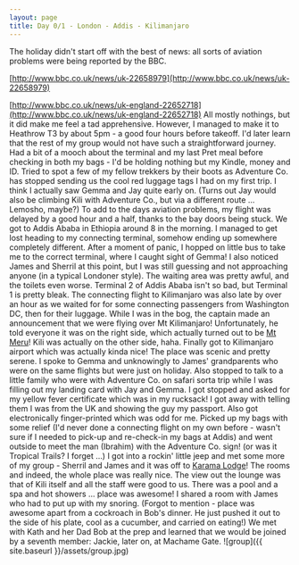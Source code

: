 ```yaml
---
layout: page
title: Day 0/1 - London - Addis - Kilimanjaro
---
```

The holiday didn't start off with the best of news: all sorts of aviation problems were being reported by the BBC.

[http://www.bbc.co.uk/news/uk-22658979](http://www.bbc.co.uk/news/uk-22658979)

[http://www.bbc.co.uk/news/uk-england-22652718](http://www.bbc.co.uk/news/uk-england-22652718)
All mostly nothings, but it did make me feel a tad apprehensive. However, I managed to make it to Heathrow T3 by about 5pm - a good four hours before takeoff. I'd later learn that the rest of my group would not have such a straightforward journey.
Had a bit of a mooch about the terminal and my last Pret meal before checking in both my bags - I'd be holding nothing but my Kindle, money and ID. Tried to spot a few of my fellow trekkers by their boots as Adventure Co. has stopped sending us the cool red luggage tags I had on my first trip. I think I actually saw Gemma and Jay quite early on.
(Turns out Jay would also be climbing Kili with Adventure Co., but via a different route ... Lemosho, maybe?)
To add to the days aviation problems, my flight was delayed by a good hour and a half, thanks to the bay doors being stuck.
We got to Addis Ababa in Ethiopia around 8 in the morning. I managed to get lost heading to my connecting terminal, somehow ending up somewhere completely different. After a moment of panic, I hopped on little bus to take me to the correct terminal, where I caught sight of Gemma! I also noticed James and Sherril at this point, but I was still guessing and not approaching anyone (in a typical Londoner style). The waiting area was pretty awful, and the toilets even worse. Terminal 2 of Addis Ababa isn't so bad, but Terminal 1 is pretty bleak.
The connecting flight to Kilimanjaro was also late by over an hour as we waited for for some connecting passengers from Washington DC, then for their luggage.
While I was in the bog, the captain made an announcement that we were flying over Mt Kilimanjaro! Unfortunately, he told everyone it was on the right side, which actually turned out to be [Mt Meru](https://en.wikipedia.org/wiki/Mount_Meru_(Tanzania))! Kili was actually on the other side, haha.
Finally got to Kilimanjaro airport which was actually kinda nice! The place was scenic and pretty serene.
I spoke to Gemma and unknowingly to James' grandparents who were on the same flights but were just on holiday. Also stopped to talk to a little family who were with Adventure Co. on safari sorta trip while I was filling out my landing card with Jay and Gemma.
I got stopped and asked for my yellow fever certificate which was in my rucksack! I got away with telling them I was from the UK and showing the guy my passport. Also got electronically finger-printed which was odd for me.
Picked up my bags with some relief (I'd never done a connecting flight on my own before - wasn't sure if I needed to pick-up and re-check-in my bags at Addis) and went outside to meet the man (Ibrahim) with the Adventure Co. sign! (or was it Tropical Trails? I forget ...)
I got into a rockin' little jeep and met some more of my group - Sherril and James and it was off to [Karama Lodge](http://www.tripadvisor.co.uk/Hotel_Review-g297913-d660649-Reviews-Karama_Lodge_Spa-Arusha_Arusha_Region.html)!
The rooms and indeed, the whole place was really nice. The view out the lounge was that of Kili itself and all the staff were good to us. There was a pool and a spa and hot showers ... place was awesome! I shared a room with James who had to put up with my snoring.
(Forgot to mention - place was awesome apart from a cockroach in Bob's dinner. He just pushed it out to the side of his plate, cool as a cucumber, and carried on eating!)
We met with Kath and her Dad Bob at the prep and learned that we would be joined by a seventh member: Jackie, later on, at Machame Gate.
![group]({{ site.baseurl }}/assets/group.jpg)